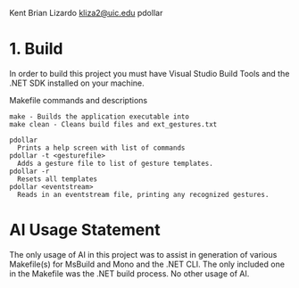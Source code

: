 Kent Brian Lizardo
kliza2@uic.edu
pdollar <args>

# 1. Build

In order to build this project you must have Visual Studio Build Tools and the .NET SDK installed on your machine.

Makefile commands and descriptions
```
make - Builds the application executable into 
make clean - Cleans build files and ext_gestures.txt
```

```
pdollar
  Prints a help screen with list of commands
pdollar -t <gesturefile>
  Adds a gesture file to list of gesture templates.
pdollar -r
  Resets all templates
pdollar <eventstream>
  Reads in an eventstream file, printing any recognized gestures.

```

# AI Usage Statement
The only usage of AI in this project was to assist in generation of various Makefile(s) for MsBuild and Mono and the .NET CLI. The only included one in the Makefile was the .NET build process.
No other usage of AI.
